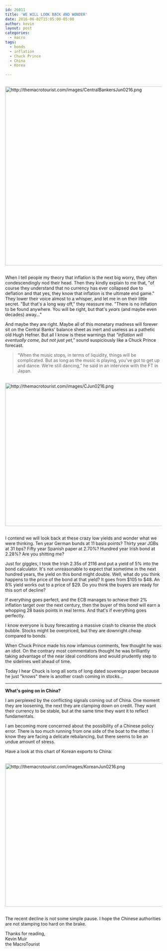 ```yaml
---
id: 26011
title: 'WE WILL LOOK BACK AND WONDER'
date: 2016-06-02T15:05:00-05:00
author: kevin
layout: post
categories:
  - macro
tags:
  - bonds
  - inflation
  - Chuck Prince
  - China
  - Korea
   
---
```


<a href="http://themacrotourist.com/images/CentralBankersJun0216.png"><img src="http://themacrotourist.com/images/CentralBankersJun0216.png" alt="http://themacrotourist.com/images/CentralBankersJun0216.png" width="750" height="575" style="margin:30px auto;display:block;"></a>

When I tell people my theory that inflation is the next big worry, they often condescendingly nod their head.  Then they kindly explain to me that, "of course they understand that no currency has ever collapsed due to deflation and that yes, they know that inflation is the ultimate end game."  They lower their voice almost to a whisper, and let me in on their little secret.  "But that's a long way off," they reassure me.  "There is no inflation to be found anywhere.  You will be right, but that's *years* (and maybe even decades) away..."

And maybe they are right.  Maybe all of this monetary madness will forever sit on the Central Banks' balance sheet as inert and useless as a pathetic old Hugh Hefner.  But all I know is these warnings that *"inflation will eventually come, but not just yet,"* sound suspiciously like a Chuck Prince forecast.

>“When the music stops, in terms of liquidity, things will be complicated. But as long as the music is playing, you’ve got to get up and dance. We’re still dancing,” he said in an interview with the FT in Japan.

<a href="http://themacrotourist.com/images/CJun0216.png"><img src="http://themacrotourist.com/images/CJun0216.png" alt="http://themacrotourist.com/images/CJun0216.png" width="750" height="460" style="margin:30px auto;display:block;"></a>

I contend we will look back at these crazy low yields and wonder what we were thinking.  Ten year German bunds at 11 basis points?  Thirty year JGBs at 31 bps?  Fifty year Spanish paper at 2.70%?  Hundred year Irish bond at 2.28%?  Are you shitting me?  

Just for giggles, I took the Irish 2.35s of 2116 and put a yield of 5% into the bond calculator.  It's not unreasonable to expect that sometime in the next hundred years, the yield on this bond might double.  Well, what do you think happens to the price of the bond at that yield?  It goes from $105 to $48.  An 8% yield works out to a price of $29.  Do you think the buyers are ready for this sort of decline?

If everything goes perfect, and the ECB manages to achieve their 2% inflation target over the next century, then the buyer of this bond will earn a whopping 28 basis points in real terms.  And that's if everything goes perfectly.

I know everyone is busy forecasting a massive crash to cleanse the stock bubble.  Stocks might be overpriced, but they are downright cheap compared to bonds. 

When Chuck Prince made his now infamous comments, few thought he was an idiot.  On the contrary most commentators thought he was brilliantly taking advantage of the near ideal conditions and would prudently step to the sidelines well ahead of time.  

Today I hear Chuck is long all sorts of long dated sovereign paper because he just "knows" there is another crash coming in stocks...

---
**What's going on in China?**

I am perplexed by the conflicting signals coming out of China.  One moment they are loosening, the next they are clamping down on credit.    They want their currency to be stable, but at the same time they want it to reflect fundamentals.  

I am becoming more concerned about the possibility of a Chinese policy error.  There is too much running from one side of the boat to the other.  I know they are facing a delicate rebalancing, but there seems to be an undue amount of stress.

Have a look at this chart of Korean exports to China:

<a href="http://themacrotourist.com/images/KoreanJun0216.png"><img src="http://themacrotourist.com/images/KoreanJun0216.png" alt="http://themacrotourist.com/images/KoreanJun0216.png" width="750" height="460" style="margin:30px auto;display:block;"></a>

The recent decline is not some simple pause.  I hope the Chinese authorities are not stamping too hard on the brake.  

Thanks for reading,  
Kevin Muir  
the MacroTourist  
